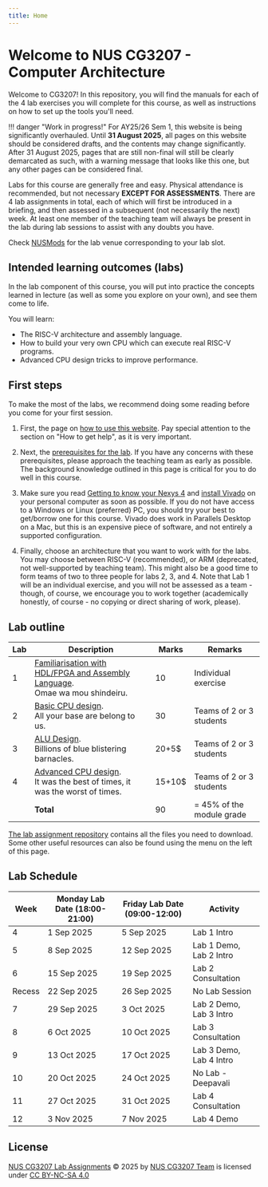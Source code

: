 ```yaml
---
title: Home
---
```


# Welcome to NUS CG3207 - Computer Architecture

Welcome to CG3207! In this repository, you will find the manuals for each of the 4 lab exercises you will complete for this course, as well as instructions on how to set up the tools you'll need.

!!! danger "Work in progress!"
	For AY25/26 Sem 1, this website is being significantly overhauled. Until **31 August 2025**, all pages on this website should be considered drafts, and the contents may change significantly. After 31 August 2025, pages that are still non-final will still be clearly demarcated as such, with a warning message that looks like this one, but any other pages can be considered final. 

Labs for this course are generally free and easy. Physical attendance is recommended, but not necessary **EXCEPT FOR ASSESSMENTS**. There are 4 lab assignments in total, each of which will first be introduced in a briefing, and then assessed in a subsequent (not necessarily the next) week. At least one member of the teaching team will always be present in the lab during lab sessions to assist with any doubts you have.

Check [NUSMods](https://nusmods.com/courses/CG3207/computer-architecture) for the lab venue corresponding to your lab slot. 

## Intended learning outcomes (labs)

In the lab component of this course, you will put into practice the concepts learned in lecture (as well as some you explore on your own), and see them come to life.

You will learn:

* The RISC-V architecture and assembly language.
* How to build your very own CPU which can execute real RISC-V programs.
* Advanced CPU design tricks to improve performance.

## First steps

To make the most of the labs, we recommend doing some reading before you come for your first session.

1. First, the page on [how to use this website](getting_started/howto.md). Pay special attention to the section on "How to get help", as it is very important.

2. Next, the [prerequisites for the lab](getting_started/prereq.md). If you have any concerns with these prerequisites, please approach the teaching team as early as possible. The background knowledge outlined in this page is critical for you to do well in this course.

3. Make sure you read [Getting to know your Nexys 4](getting_started/nexys4.md) and [install Vivado](getting_started/vivado_install_guide.md) on your personal computer as soon as possible. If you do not have access to a Windows or Linux (preferred) PC, you should try your best to get/borrow one for this course. Vivado does work in Parallels Desktop on a Mac, but this is an expensive piece of software, and not entirely a supported configuration.

4. Finally, choose an architecture that you want to work with for the labs. You may choose between RISC-V (recommended), or ARM (deprecated, not well-supported by teaching team). This might also be a good time to form teams of two to three people for labs 2, 3, and 4. Note that Lab 1 will be an individual exercise, and you will not be assessed as a team - though, of course, we encourage you to work together (academically honestly, of course - no copying or direct sharing of work, please).

## Lab outline

| Lab | Description                                                                                                 | Marks  | Remarks                   |
|-----|-------------------------------------------------------------------------------------------------------------|--------|---------------------------|
| 1   | [Familiarisation with HDL/FPGA and Assembly Language](asst_manuals/Asst_01/Asst_01.md). <br> Omae wa mou shindeiru.    | 10     | Individual exercise   |
| 2   | [Basic CPU design](asst_manuals/Asst_02/Asst_02.md).   <br> All your base are belong to us.                            | 30     | Teams of 2 or 3 students  |
| 3   | [ALU Design](asst_manuals/Asst_03/Asst_03.md).  <br> Billions of blue blistering barnacles.                            | 20+5$  | Teams of 2 or 3 students  |
| 4   | [Advanced CPU design](asst_manuals/Asst_04/Asst_04.md).  <br>   It was the best of times, it was the worst of times.   | 15+10$ | Teams of 2 or 3 students  |
|     |**Total**                                                                                                		       | 90     | = 45% of the module grade     |

[The lab assignment repository](https://github.com/NUS-CG3207/labs/tree/main/docs/code_templates) contains all the files you need to download. Some other useful resources can also be found using the menu on the left of this page.

## Lab Schedule

| Week   | Monday Lab Date (18:00-21:00) | Friday Lab Date (09:00-12:00) | Activity                    	|
|--------|-------------------------------|-------------------------------|------------------------------|
| 4      | 1 Sep 2025                    | 5 Sep 2025                    | Lab 1 Intro                 	|
| 5      | 8 Sep 2025                    | 12 Sep 2025                   | Lab 1 Demo, Lab 2 Intro     	|
| 6      | 15 Sep 2025                   | 19 Sep 2025                   | Lab 2 Consultation          	|
| Recess | 22 Sep 2025                   | 26 Sep 2025                   | No Lab Session              	|
| 7      | 29 Sep 2025                   | 3 Oct 2025                    | Lab 2 Demo, Lab 3 Intro     	|
| 8      | 6 Oct 2025                    | 10 Oct 2025                   | Lab 3 Consultation          	|
| 9      | 13 Oct 2025                   | 17 Oct 2025                   | Lab 3 Demo, Lab 4 Intro     	|
| 10     | 20 Oct 2025                   | 24 Oct 2025                   | No Lab - Deepavali			|
| 11     | 27 Oct 2025                   | 31 Oct 2025                   | Lab 4 Consultation			|
| 12     | 3 Nov 2025                    | 7 Nov 2025                    | Lab 4 Demo                  	|

## License

 [NUS CG3207 Lab Assignments](https://github.com/nus-cg3207/labs) © 2025 by [NUS CG3207 Team](https://github.com/nus-cg3207) is licensed under [CC BY-NC-SA 4.0](https://creativecommons.org/licenses/by-nc-sa/4.0/?ref=chooser-v1)  
